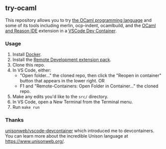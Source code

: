 ## try-ocaml

This repository allows you to try [the OCaml programming language](https://ocaml.org/) and some of its tools including merlin, ocp-indent, ocamlbuild, and the [OCaml and Reason IDE](https://marketplace.visualstudio.com/items?itemName=freebroccolo.reasonml) extension in a [VSCode Dev Container](https://code.visualstudio.com/docs/remote/containers).

### Usage

1. Install [Docker](https://docs.docker.com/get-docker/).
2. Install the [Remote Development extension pack](https://marketplace.visualstudio.com/items?itemName=ms-vscode-remote.vscode-remote-extensionpack).
3. Clone this repo.
4. In VS Code, either:
    - "Open folder..." the cloned repo, then click the "Reopen in container" button that appears in the lower right.
    OR
    - F1 and "Remote-Containers: Open Folder in Container..." the cloned repo.
5. Make any edits you'd like to the `src/` directory.
6. In VS Code, open a New Terminal from the Terminal menu.
7. Run `make run`

### Thanks

[unisonweb/vscode-devcontainer](https://github.com/unisonweb/vscode-devcontainer) which introduced me to devcontainers. You can learn more about the incredible Unison language at https://www.unisonweb.org/.

